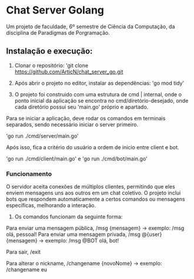 # Chat Server Golang

Um projeto de faculdade, 6º semestre de Ciência da Computação, da disciplina de Paradigmas de Porgramação.

## Instalação e execução:

1. Clonar o repositório: 'git clone https://github.com/ArticN/chat_server_go.git

2. Após abrir o projeto no editor, instalar as dependências: 'go mod tidy'

3. O projeto foi construido com uma estrutura de cmd | internal, onde o ponto inicial da aplicação se encontra no cmd/diretório-desejado, onde cada diretório possui seu 'main.go' próprio e apartado.

Para se iniciar a aplicação, deve rodar os comandos em terminais separados, sendo necessário iniciar o server primeiro.

'go run ./cmd/server/main.go'

Após isso, fica a critério do usuário a ordem de inicio entre client e bot.

'go run ./cmd/client/main.go' e 'go run ./cmd/bot/main.go'

### Funcionamento

O servidor aceita conexões de múltiplos clientes, permitindo que eles enviem mensagens uns aos outros em um chat coletivo. O projeto inclui bots que respondem automaticamente a certos comandos ou mensagens específicas, melhorando a interação.

1. Os comandos funcionam da seguinte forma:

Para enviar uma mensagem pública, /msg {mensagem} -> exemplo: /msg olá, pessoal!
Para enviar uma mensagem privada, /msg @{user} {mensagem} -> exemplo: /msg @BOT olá, bot!

Para sair, /exit

Para alterar o nickname, /changename {novoNome} -> exemplo: /changename eu
